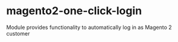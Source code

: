 # magento2-one-click-login
Module provides functionality to automatically log in as Magento 2 customer
